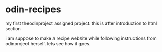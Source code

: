 # odin-recipes
my first theodinproject assigned project. this is after introduction to html section

i am suppose to make a recipe website while following instructions from odinproject herself. lets see how it goes.
